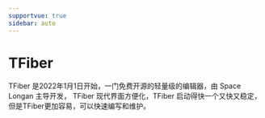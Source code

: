 ```yaml
---
supportvue: true
sidebar: auto
---
```



# TFiber

TFiber 是2022年1月1日开始，一门免费开源的轻量级的编辑器，由 Space Longan 主导开发， TFiber 现代界面方便化，TFiber 启动得快一个又快又稳定， 但是TFiber更加容易，可以快速编写和维护。


